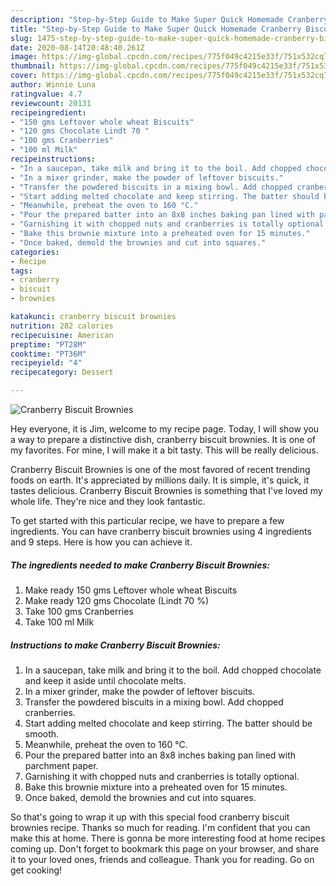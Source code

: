 ```yaml
---
description: "Step-by-Step Guide to Make Super Quick Homemade Cranberry Biscuit Brownies"
title: "Step-by-Step Guide to Make Super Quick Homemade Cranberry Biscuit Brownies"
slug: 1475-step-by-step-guide-to-make-super-quick-homemade-cranberry-biscuit-brownies
date: 2020-08-14T20:48:40.261Z
image: https://img-global.cpcdn.com/recipes/775f049c4215e33f/751x532cq70/cranberry-biscuit-brownies-recipe-main-photo.jpg
thumbnail: https://img-global.cpcdn.com/recipes/775f049c4215e33f/751x532cq70/cranberry-biscuit-brownies-recipe-main-photo.jpg
cover: https://img-global.cpcdn.com/recipes/775f049c4215e33f/751x532cq70/cranberry-biscuit-brownies-recipe-main-photo.jpg
author: Winnie Luna
ratingvalue: 4.7
reviewcount: 20131
recipeingredient:
- "150 gms Leftover whole wheat Biscuits"
- "120 gms Chocolate Lindt 70 "
- "100 gms Cranberries"
- "100 ml Milk"
recipeinstructions:
- "In a saucepan, take milk and bring it to the boil. Add chopped chocolate and keep it aside until chocolate melts."
- "In a mixer grinder, make the powder of leftover biscuits."
- "Transfer the powdered biscuits in a mixing bowl. Add chopped cranberries."
- "Start adding melted chocolate and keep stirring. The batter should be smooth."
- "Meanwhile, preheat the oven to 160 °C."
- "Pour the prepared batter into an 8x8 inches baking pan lined with parchment paper."
- "Garnishing it with chopped nuts and cranberries is totally optional."
- "Bake this brownie mixture into a preheated oven for 15 minutes."
- "Once baked, demold the brownies and cut into squares."
categories:
- Recipe
tags:
- cranberry
- biscuit
- brownies

katakunci: cranberry biscuit brownies 
nutrition: 282 calories
recipecuisine: American
preptime: "PT28M"
cooktime: "PT36M"
recipeyield: "4"
recipecategory: Dessert

---
```



![Cranberry Biscuit Brownies](https://img-global.cpcdn.com/recipes/775f049c4215e33f/751x532cq70/cranberry-biscuit-brownies-recipe-main-photo.jpg)

Hey everyone, it is Jim, welcome to my recipe page. Today, I will show you a way to prepare a distinctive dish, cranberry biscuit brownies. It is one of my favorites. For mine, I will make it a bit tasty. This will be really delicious.



Cranberry Biscuit Brownies is one of the most favored of recent trending foods on earth. It's appreciated by millions daily. It is simple, it's quick, it tastes delicious. Cranberry Biscuit Brownies is something that I've loved my whole life. They're nice and they look fantastic.


To get started with this particular recipe, we have to prepare a few ingredients. You can have cranberry biscuit brownies using 4 ingredients and 9 steps. Here is how you can achieve it.

<!--inarticleads1-->

##### The ingredients needed to make Cranberry Biscuit Brownies:

1. Make ready 150 gms Leftover whole wheat Biscuits
1. Make ready 120 gms Chocolate (Lindt 70 %)
1. Take 100 gms Cranberries
1. Take 100 ml Milk




<!--inarticleads2-->

##### Instructions to make Cranberry Biscuit Brownies:

1. In a saucepan, take milk and bring it to the boil. Add chopped chocolate and keep it aside until chocolate melts.
1. In a mixer grinder, make the powder of leftover biscuits.
1. Transfer the powdered biscuits in a mixing bowl. Add chopped cranberries.
1. Start adding melted chocolate and keep stirring. The batter should be smooth.
1. Meanwhile, preheat the oven to 160 °C.
1. Pour the prepared batter into an 8x8 inches baking pan lined with parchment paper.
1. Garnishing it with chopped nuts and cranberries is totally optional.
1. Bake this brownie mixture into a preheated oven for 15 minutes.
1. Once baked, demold the brownies and cut into squares.




So that's going to wrap it up with this special food cranberry biscuit brownies recipe. Thanks so much for reading. I'm confident that you can make this at home. There is gonna be more interesting food at home recipes coming up. Don't forget to bookmark this page on your browser, and share it to your loved ones, friends and colleague. Thank you for reading. Go on get cooking!
